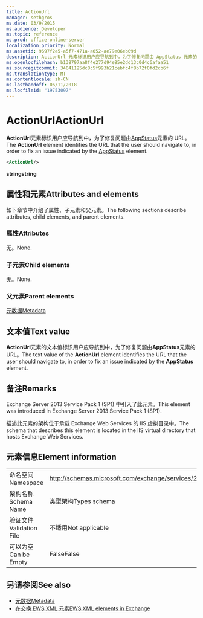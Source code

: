 ```yaml
---
title: ActionUrl
manager: sethgros
ms.date: 03/9/2015
ms.audience: Developer
ms.topic: reference
ms.prod: office-online-server
localization_priority: Normal
ms.assetid: 9697f2e5-a5f7-471a-a052-ae79e06eb09d
description: ActionUrl 元素标识用户应导航到中，为了修复问题由 AppStatus 元素的 URL。
ms.openlocfilehash: b138797aa8f4e277d94e85e2dd13c0d4c6afaa51
ms.sourcegitcommit: 34041125dc8c5f993b21cebfc4f8b72f0fd2cb6f
ms.translationtype: MT
ms.contentlocale: zh-CN
ms.lasthandoff: 06/11/2018
ms.locfileid: "19753097"
---
```

# <a name="actionurl"></a><span data-ttu-id="7dfeb-103">ActionUrl</span><span class="sxs-lookup"><span data-stu-id="7dfeb-103">ActionUrl</span></span>

<span data-ttu-id="7dfeb-104">**ActionUrl**元素标识用户应导航到中，为了修复问题由[AppStatus](appstatus-ex15websvcsotherref.md)元素的 URL。</span><span class="sxs-lookup"><span data-stu-id="7dfeb-104">The **ActionUrl** element identifies the URL that the user should navigate to, in order to fix an issue indicated by the [AppStatus](appstatus-ex15websvcsotherref.md) element.</span></span> 
  
```XML
<ActionUrl/>
```

 <span data-ttu-id="7dfeb-105">**string**</span><span class="sxs-lookup"><span data-stu-id="7dfeb-105">**string**</span></span>
## <a name="attributes-and-elements"></a><span data-ttu-id="7dfeb-106">属性和元素</span><span class="sxs-lookup"><span data-stu-id="7dfeb-106">Attributes and elements</span></span>

<span data-ttu-id="7dfeb-107">如下章节中介绍了属性、子元素和父元素。</span><span class="sxs-lookup"><span data-stu-id="7dfeb-107">The following sections describe attributes, child elements, and parent elements.</span></span>
  
### <a name="attributes"></a><span data-ttu-id="7dfeb-108">属性</span><span class="sxs-lookup"><span data-stu-id="7dfeb-108">Attributes</span></span>

<span data-ttu-id="7dfeb-109">无。</span><span class="sxs-lookup"><span data-stu-id="7dfeb-109">None.</span></span>
  
### <a name="child-elements"></a><span data-ttu-id="7dfeb-110">子元素</span><span class="sxs-lookup"><span data-stu-id="7dfeb-110">Child elements</span></span>

<span data-ttu-id="7dfeb-111">无。</span><span class="sxs-lookup"><span data-stu-id="7dfeb-111">None.</span></span>
  
### <a name="parent-elements"></a><span data-ttu-id="7dfeb-112">父元素</span><span class="sxs-lookup"><span data-stu-id="7dfeb-112">Parent elements</span></span>

[<span data-ttu-id="7dfeb-113">元数据</span><span class="sxs-lookup"><span data-stu-id="7dfeb-113">Metadata</span></span>](metadata-ex15websvcsotherref.md)
  
## <a name="text-value"></a><span data-ttu-id="7dfeb-114">文本值</span><span class="sxs-lookup"><span data-stu-id="7dfeb-114">Text value</span></span>

<span data-ttu-id="7dfeb-115">**ActionUrl**元素的文本值标识用户应导航到中，为了修复问题由**AppStatus**元素的 URL。</span><span class="sxs-lookup"><span data-stu-id="7dfeb-115">The text value of the **ActionUrl** element identifies the URL that the user should navigate to, in order to fix an issue indicated by the **AppStatus** element.</span></span> 
  
## <a name="remarks"></a><span data-ttu-id="7dfeb-116">备注</span><span class="sxs-lookup"><span data-stu-id="7dfeb-116">Remarks</span></span>

<span data-ttu-id="7dfeb-117">Exchange Server 2013 Service Pack 1 (SP1) 中引入了此元素。</span><span class="sxs-lookup"><span data-stu-id="7dfeb-117">This element was introduced in Exchange Server 2013 Service Pack 1 (SP1).</span></span>
  
<span data-ttu-id="7dfeb-118">描述此元素的架构位于承载 Exchange Web Services 的 IIS 虚拟目录中。</span><span class="sxs-lookup"><span data-stu-id="7dfeb-118">The schema that describes this element is located in the IIS virtual directory that hosts Exchange Web Services.</span></span>
  
## <a name="element-information"></a><span data-ttu-id="7dfeb-119">元素信息</span><span class="sxs-lookup"><span data-stu-id="7dfeb-119">Element information</span></span>

|||
|:-----|:-----|
|<span data-ttu-id="7dfeb-120">命名空间</span><span class="sxs-lookup"><span data-stu-id="7dfeb-120">Namespace</span></span>  <br/> | http://schemas.microsoft.com/exchange/services/2006/types  <br/> |
|<span data-ttu-id="7dfeb-121">架构名称</span><span class="sxs-lookup"><span data-stu-id="7dfeb-121">Schema Name</span></span>  <br/> |<span data-ttu-id="7dfeb-122">类型架构</span><span class="sxs-lookup"><span data-stu-id="7dfeb-122">Types schema</span></span>  <br/> |
|<span data-ttu-id="7dfeb-123">验证文件</span><span class="sxs-lookup"><span data-stu-id="7dfeb-123">Validation File</span></span>  <br/> |<span data-ttu-id="7dfeb-124">不适用</span><span class="sxs-lookup"><span data-stu-id="7dfeb-124">Not applicable</span></span>  <br/> |
|<span data-ttu-id="7dfeb-125">可以为空</span><span class="sxs-lookup"><span data-stu-id="7dfeb-125">Can be Empty</span></span>  <br/> |<span data-ttu-id="7dfeb-126">False</span><span class="sxs-lookup"><span data-stu-id="7dfeb-126">False</span></span>  <br/> |
   
## <a name="see-also"></a><span data-ttu-id="7dfeb-127">另请参阅</span><span class="sxs-lookup"><span data-stu-id="7dfeb-127">See also</span></span>

- [<span data-ttu-id="7dfeb-128">元数据</span><span class="sxs-lookup"><span data-stu-id="7dfeb-128">Metadata</span></span>](metadata-ex15websvcsotherref.md)
- [<span data-ttu-id="7dfeb-129">在交换 EWS XML 元素</span><span class="sxs-lookup"><span data-stu-id="7dfeb-129">EWS XML elements in Exchange</span></span>](ews-xml-elements-in-exchange.md)

